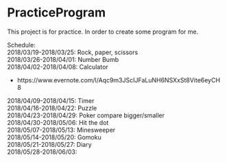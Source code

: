 # PracticeProgram

This project is for practice. In order to create some program for me.</br>

Schedule:</br>
2018/03/19-2018/03/25: Rock, paper, scissors</br>
2018/03/26-2018/04/01: Number Bumb</br>
2018/04/02-2018/04/08: Calculator</br>
<ul><li>https://www.evernote.com/l/Aqc9m3JScIJFaLuNH6NSXxSt8Vite6eyCH8</li></ul>
2018/04/09-2018/04/15: Timer</br>
2018/04/16-2018/04/22: Puzzle</br>
2018/04/23-2018/04/29: Poker compare bigger/smaller</br>
2018/04/30-2018/05/06: Hit the dot</br>
2018/05/07-2018/05/13: Minesweeper</br>
2018/05/14-2018/05/20: Gomoku</br>
2018/05/21-2018/05/27: Diary</br>
2018/05/28-2018/06/03: </br>
</br>
